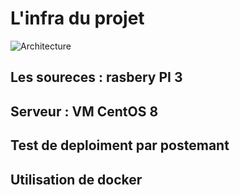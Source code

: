 # L'infra du projet

![Architecture](./iot/img/Diagramme_V1.svg)

## Les soureces : rasbery PI 3

## Serveur : VM CentOS 8

## Test de deploiment par postemant

## Utilisation de docker
